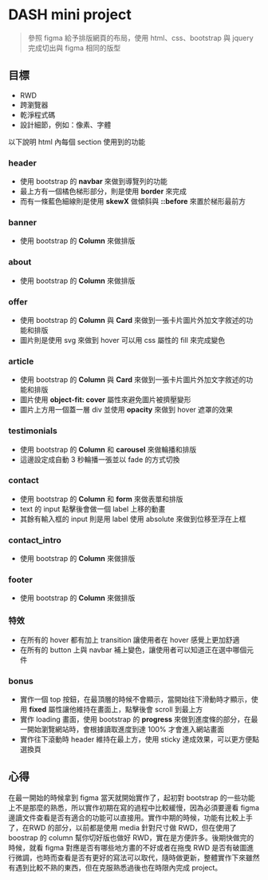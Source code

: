# **DASH mini project**
> 參照 figma 給予排版網頁的布局，使用 html、css、bootstrap 與 jquery 完成切出與 figma 相同的版型

## 目標
- RWD
- 跨瀏覽器
- 乾淨程式碼
- 設計細節，例如：像素、字體

以下說明 html 內每個 section 使用到的功能

### header
- 使用 bootstrap 的 **navbar** 來做到導覽列的功能
- 最上方有一個橘色梯形部分，則是使用 **border** 來完成
- 而有一條藍色細線則是使用 **skewX** 做傾斜與 **::before** 來置於梯形最前方

### banner
- 使用 bootstrap 的 **Column** 來做排版

### about
- 使用 bootstrap 的 **Column** 來做排版

### offer
- 使用 bootstrap 的 **Column** 與 **Card** 來做到一張卡片圖片外加文字敘述的功能和排版
- 圖片則是使用 svg 來做到 hover 可以用 css 屬性的 fill 來完成變色

### article
- 使用 bootstrap 的 **Column** 與 **Card** 來做到一張卡片圖片外加文字敘述的功能和排版
- 圖片使用 **object-fit: cover** 屬性來避免圖片被擠壓變形
- 圖片上方用一個蓋一層 div 並使用 **opacity** 來做到 hover 遮罩的效果

### testimonials
- 使用 bootstrap 的 **Column** 和 **carousel** 來做輪播和排版
- 這邊設定成自動 3 秒輪播一張並以 fade 的方式切換

### contact
- 使用 bootstrap 的 **Column** 和 **form** 來做表單和排版
- text 的 input 點擊後會做一個 label 上移的動畫
- 其餘有輸入框的 input 則是用 label 使用 absolute 來做到位移至浮在上框

### contact_intro
- 使用 bootstrap 的 **Column** 來做排版

### footer
- 使用 bootstrap 的 **Column** 來做排版

### 特效
- 在所有的 hover 都有加上 transition 讓使用者在 hover 感覺上更加舒適
- 在所有的 button 上與 navbar 補上變色，讓使用者可以知道正在選中哪個元件


### bonus
- 實作一個 top 按鈕，在最頂層的時候不會顯示，當開始往下滑動時才顯示，使用 **fixed** 屬性讓他維持在畫面上，點擊後會 scroll 到最上方
- 實作 loading 畫面，使用 bootstrap 的 **progress** 來做到進度條的部分，在最一開始瀏覽網站時，會根據讀取進度到達 100% 才會進入網站畫面
- 實作往下滾動時 header 維持在最上方，使用 sticky 達成效果，可以更方便點選換頁


## 心得
在最一開始的時候拿到 figma 當天就開始實作了，起初對 bootstrap 的一些功能上不是那麼的熟悉，所以實作初期在寫的過程中比較緩慢，因為必須要邊看 figma 邊讀文件查看是否有適合的功能可以直接用。實作中期的時候，功能有比較上手了，在RWD 的部分，以前都是使用 media 針對尺寸做 RWD，但在使用了 boostrap 的 column 幫你切好版也做好 RWD，實在是方便許多。後期快做完的時候，就看 figma 對應是否有哪些地方畫的不好或者在拖曳 RWD 是否有破圖進行微調，也時而查看是否有更好的寫法可以取代，隨時做更新，整體實作下來雖然有遇到比較不熟的東西，但在克服熟悉過後也在時限內完成 project。